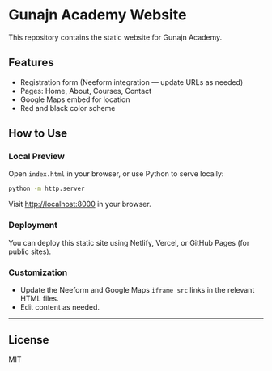 # Gunajn Academy Website

This repository contains the static website for Gunajn Academy.

## Features
- Registration form (Neeform integration — update URLs as needed)
- Pages: Home, About, Courses, Contact
- Google Maps embed for location
- Red and black color scheme

## How to Use

### Local Preview
Open `index.html` in your browser, or use Python to serve locally:
```bash
python -m http.server
```
Visit [http://localhost:8000](http://localhost:8000) in your browser.

### Deployment
You can deploy this static site using Netlify, Vercel, or GitHub Pages (for public sites).

### Customization
- Update the Neeform and Google Maps `iframe src` links in the relevant HTML files.
- Edit content as needed.

---

## License
MIT
